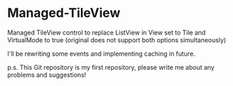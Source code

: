 Managed-TileView
================

Managed TileView control to replace ListView in View set to Tile and VirtualMode to true (original does not support both options simultaneously)

I'll be rewriting some events and implementing caching in future.

p.s. This Git repository is my first repository, please write me about any problems and suggestions!

